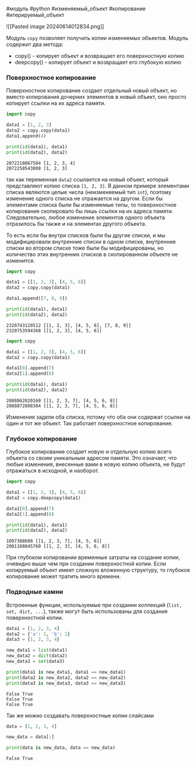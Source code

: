 #модуль #python #изменяемый_объект #копирование #итерируемый_объект 

![[Pasted image 20240614012834.png]]

Модуль `copy` позволяет получать копии изменяемых объектов.
Модуль содержит два метода:
- copy() - копирует объект и возвращает его поверхностную копию
- deepcopy() - копирует объект и возвращает его глубокую копию

### Поверхностное копирование
Поверхностное копирование создает отдельный новый объект, но вместо копирования дочерних элементов в новый объект, оно просто копирует ссылки на их адреса памяти.
```python
import copy

data1 = [1, 2, 3]
data2 = copy.copy(data1)
data1.append(4)

print(id(data1), data1)
print(id(data2), data2)
```
```
2072210867584 [1, 2, 3, 4]
2072250543808 [1, 2, 3]
```
так как переменная `data2` ссылается на новый объект, который представляют копию списка `[1, 2, 3]`. В данном примере элементами списка являются целые числа (неизменяемый тип `int`), поэтому изменение одного списка не отражается на другом. Если бы элементами списка были бы изменяемые типы, то поверхностное копирование скопировало бы лишь ссылки на их адреса памяти. Следовательно, любое изменение элементов одного объекта отразилось бы также и на элементах другого объекта. 

То есть если бы внутри списков были бы другие списки, и мы модифицировали внутренние списки в одном списке, внутренние списки во втором списке тоже были бы модифицированы, но количество этих внутренних списков в скопированном объекте не изменится.
```python
import copy

data1 = [[1, 2, 3], [4, 5, 6]]
data2 = copy.copy(data1)

data1.append([7, 8, 9])

print(id(data1), data1)
print(id(data2), data2)
```
```
2320743120512 [[1, 2, 3], [4, 5, 6], [7, 8, 9]]
2320753594368 [[1, 2, 3], [4, 5, 6]]
```

```python
import copy

data1 = [[1, 2, 3], [4, 5, 6]]
data2 = copy.copy(data1)

data1[0].append(7)
data2[1].append(8)

print(id(data1), data1)
print(id(data2), data2)
```
```
2088862020160 [[1, 2, 3, 7], [4, 5, 6, 8]]
2088872808384 [[1, 2, 3, 7], [4, 5, 6, 8]]
```

Изменения задели оба списка, потому что оба они содержат ссылки на один и тот же объект. Так работает поверхностное копирование. 


### Глубокое копирование
Глубокое копирование создает новую и отдельную копию всего объекта со своим уникальным адресом памяти. Это означает, что любые изменения, внесенные вами в новую копию объекта, не будут отражаться  в исходной, и наоборот.
```python
import copy

data1 = [[1, 2, 3], [4, 5, 6]]
data2 = copy.deepcopy(data1)

data1[0].append(7)
data2[1].append(8)

print(id(data1), data1)
print(id(data2), data2)
```
```
1097388608 [[1, 2, 3, 7], [4, 5, 6]]
2001108045760 [[1, 2, 3], [4, 5, 6, 8]]
```
При глубоком копировании временные затраты на создание копии, очевидно выше чем при создании поверхностной копии. Если копируемый объект имеет сложную вложенную структуру, то глубокое копирование может тратить много времени.


### Подводные камни
Встроенные функции, используемые при создании коллекций (`list, set, dict, ...`), также могут быть использованы для создания поверхностной копии.
```python
data1 = [1, 2, 3, 4]
data2 = {'a': 1, 'b': 2}
data3 = {1, 2, 3, 4}

new_data1 = list(data1)
new_data2 = dict(data2)
new_data3 = set(data3)

print(data1 is new_data1, data1 == new_data1)
print(data2 is new_data2, data2 == new_data2)
print(data3 is new_data3, data3 == new_data3)
```
```
False True
False True
False True
```
Так же можно создавать поверхностные копии слайсами
```python
data = [1, 2, 3, 4]

new_data = data[:]

print(data is new_data, data == new_data)
```
```
False True
```
